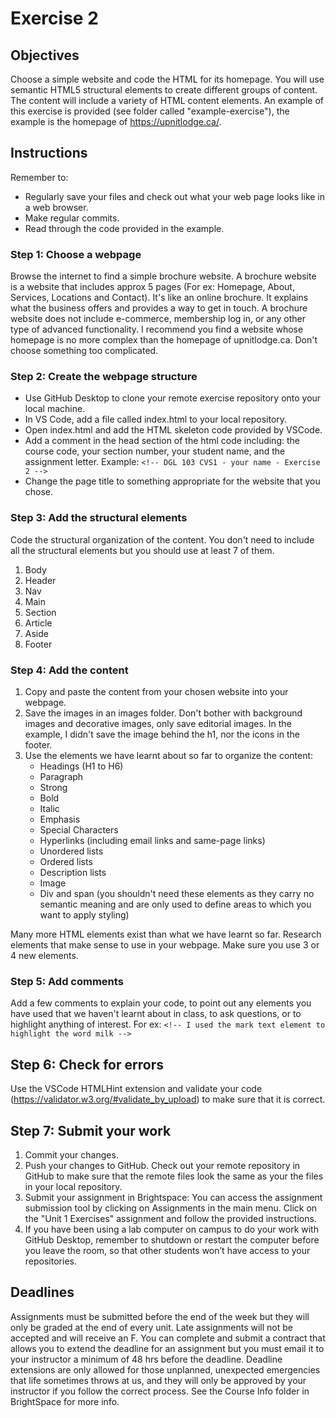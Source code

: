 # Exercise 2

## Objectives
Choose a simple website and code the HTML for its homepage. You will use semantic HTML5 structural elements to create different groups of content. The content will include a variety of HTML content elements. An example of this exercise is provided (see folder called "example-exercise"), the example is the homepage of https://upnitlodge.ca/.

## Instructions
Remember to:
* Regularly save your files and check out what your web page looks like in a web browser.
* Make regular commits.
* Read through the code provided in the example.
### Step 1: Choose a webpage
Browse the internet to find a simple brochure website. A brochure website is a website that includes approx 5 pages (For ex: Homepage, About, Services, Locations and Contact). It's like an online brochure. It explains what the business offers and provides a way to get in touch. A brochure website does not include e-commerce, membership log in, or any other type of advanced functionality. I recommend you find a website whose homepage is no more complex than the homepage of upnitlodge.ca. Don't choose something too complicated.
### Step 2: Create the webpage structure
* Use GitHub Desktop to clone your remote exercise repository onto your local machine.
* In VS Code, add a file called index.html to your local repository. 
* Open index.html and add the HTML skeleton code provided by VSCode.
* Add a comment in the head section of the html code including: the course code, your section number, your student name, and the assignment letter. Example:
`<!-- DGL 103 CVS1 - your name - Exercise 2 -->`
* Change the page title to something appropriate for the website that you chose.
### Step 3: Add the structural elements
Code the structural organization of the content. You don't need to include all the structural elements but you should use at least 7 of them.
1. Body 
2. Header
3. Nav
4. Main
5. Section
6. Article
7. Aside
8. Footer
### Step 4: Add the content
1. Copy and paste the content from your chosen website into your webpage.
2. Save the images in an images folder. Don't bother with background images and decorative images, only save editorial images. In the example, I didn't save the image behind the h1, nor the icons in the footer.
3. Use the elements we have learnt about so far to organize the content:
    - Headings (H1 to H6)
    - Paragraph
    - Strong
    - Bold
    - Italic
    - Emphasis
    - Special Characters
    - Hyperlinks (including email links and same-page links)
    - Unordered lists
    - Ordered lists
    - Description lists
    - Image
    - Div and span (you shouldn't need these elements as they carry no semantic meaning and are only used to define areas to which you want to apply styling)

Many more HTML elements exist than what we have learnt so far. Research elements that make sense to use in your webpage. Make sure you use 3 or 4 new elements. 

### Step 5: Add comments 
Add a few comments to explain your code, to point out any elements you have used that we haven't learnt about in class, to ask questions, or to highlight anything of interest. For ex: `<!-- I used the mark text element to highlight the word milk -->`

## Step 6: Check for errors
Use the VSCode HTMLHint extension and validate your code (https://validator.w3.org/#validate_by_upload) to make sure that it is correct.

## Step 7: Submit your work
1. Commit your changes.
2. Push your changes to GitHub. Check out your remote repository in GitHub to make sure that the remote files look the same as your the files in your local repository.
3. Submit your assignment in Brightspace: You can access the assignment submission tool by clicking on Assignments in the main menu. Click on the "Unit 1 Exercises" assignment and follow the provided instructions.
4. If you have been using a lab computer on campus to do your work with GitHub Desktop, remember to shutdown or restart the computer before you leave the room, so that other students won’t have access to your repositories.

## Deadlines
Assignments must be submitted before the end of the week but they will only be graded at the end of every unit. Late assignments will not be accepted and will receive an F. You can complete and submit a contract that allows you to extend the deadline for an assignment but you must email it to your instructor a minimum of 48 hrs before the deadline. Deadline extensions are only allowed for those unplanned, unexpected emergencies that life sometimes throws at us, and they will only be approved by your instructor if you follow the correct process. See the Course Info folder in BrightSpace for more info.